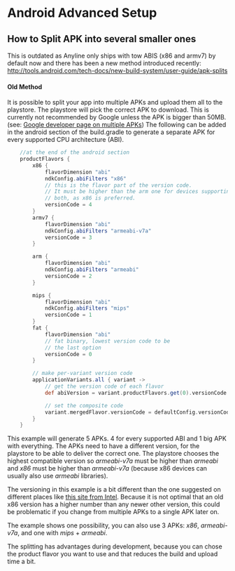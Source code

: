 # Android Advanced Setup

## How to Split APK into several smaller ones

This is outdated as Anyline only ships with tow ABIS (x86 and armv7) by default now
and there has been a new method introduced recently:
http://tools.android.com/tech-docs/new-build-system/user-guide/apk-splits

#### Old Method

It is possible to split your app into multiple APKs and upload them all to the playstore.
The playstore will pick the correct APK to download.
This is currently not recommended by Google unless the APK is bigger than 50MB. (see: [Google developer page on multiple APKs](http://developer.android.com/google/play/publishing/multiple-apks.html))
The following can be added in the android section of the build.gradle
to generate a separate APK for every supported CPU architecture (ABI).

```groovy
    //at the end of the android section
    productFlavors {
        x86 {
            flavorDimension "abi"
            ndkConfig.abiFilters "x86"
            // this is the flavor part of the version code.
            // It must be higher than the arm one for devices supporting
            // both, as x86 is preferred.
            versionCode = 4
        }
        armv7 {
            flavorDimension "abi"
            ndkConfig.abiFilters "armeabi-v7a"
            versionCode = 3
        }

        arm {
            flavorDimension "abi"
            ndkConfig.abiFilters "armeabi"
            versionCode = 2
        }

        mips {
            flavorDimension "abi"
            ndkConfig.abiFilters "mips"
            versionCode = 1
        }
        fat {
            flavorDimension "abi"
            // fat binary, lowest version code to be
            // the last option
            versionCode = 0
        }

        // make per-variant version code
        applicationVariants.all { variant ->
            // get the version code of each flavor
            def abiVersion = variant.productFlavors.get(0).versionCode

            // set the composite code
            variant.mergedFlavor.versionCode = defaultConfig.versionCode * 10 + abiVersion
        }
    }
```

This example will generate 5 APKs. 4 for every supported ABI and 1 big APK with everything.
The APKs need to have a different version, for the playstore to be able to deliver the correct one.
The playstore chooses the highest compatible version so *armeabi-v7a* must be higher than *armeabi*
and *x86* must be higher than *armeabi-v7a* (because x86 devices can usually also use *armeabi* libraries).


The versioning in this example is a bit different than the one suggested on different places like [this site from Intel](https://software.intel.com/en-us/android/articles/google-play-supports-cpu-architecture-filtering-for-multiple-APK).
Because it is not optimal that an old x86 version has a higher number than any newer other version,
this could be problematic if you change from multiple APKs to a single APK later on.

The example shows one possibility, you can also use 3 APKs: *x86*, *armeabi-v7a*, and one with *mips* + *armeabi*.

The splitting has advantages during development, because you can chose the product flavor you want to use
and that reduces the build and upload time a bit.
